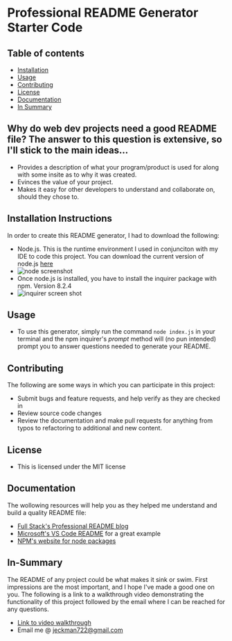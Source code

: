 # Professional README Generator Starter Code

## Table of contents
- [Installation](#Installation)
- [Usage](#Usage)
- [Contributing](#Contributing)
- [License](#License)
- [Documentation](#Documentation)
- [In Summary](#In-Summary)

  
## Why do web dev projects need a good README file? The answer to this question is extensive, so I'll stick to the main ideas...
- Provides a description of what your program/product is used for along with some insite as to why it was created.
- Evinces the value of your project.
- Makes it easy for other developers to understand and collaborate on, should they chose to.

## Installation Instructions
In order to create this README generator, I had to download the following:
- Node.js. This is the runtime environment I used in conjunciton with my IDE to code this project. You can download the current version of node.js [here](https://nodejs.org/en)
- ![node screenshot](https://github.com/user-attachments/assets/77cd0435-19f8-4444-8ed1-0f27b24bfc03)
- Once node.js is installed, you have to install the inquirer package with npm. Version 8.2.4
- ![inquirer screen shot](https://github.com/user-attachments/assets/b0e7af4d-ad04-4788-97c3-27d4eff9261d)

## Usage
 - To use this generator, simply run the command `node index.js` in your terminal and the npm inquirer's *prompt* method will (no pun intended) prompt you to answer questions needed to generate your README.

## Contributing
The following are some ways in which you can participate in this project:
- Submit bugs and feature requests, and help verify as they are checked in
- Review source code changes
- Review the documentation and make pull requests for anything from typos to refactoring to additional and new content.

## License
- This is licensed under the MIT license

## Documentation
The wollowing resources will help you as they helped me understand and build a quality README file:
- [Full Stack's Professional README blog](https://coding-boot-camp.github.io/full-stack/github/professional-readme-guide)
- [Microsoft's VS Code README](https://github.com/microsoft/vscode) for a great example
- [NPM's website for node packages](https://www.npmjs.com/package/inquirer/v/8.2.4)

## In-Summary
The README of any project could be what makes it sink or swim. First impressions are the most important, and I hope I've made a good one on you. 
The following is a link to a walkthrough video demonstrating the functionality of this project followed by the email where I can be reached for any questions.
- [Link to video walkthrough](https://watch.screencastify.com/v/CGoUxr6J69x7si2WxGY6)
- Email me @ jeckman722@gmail.com
  

